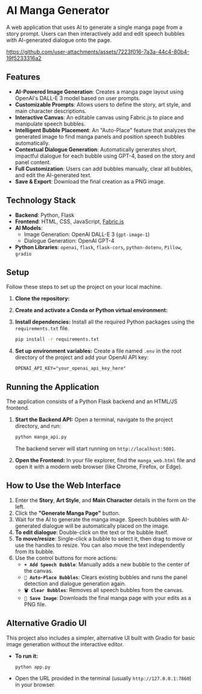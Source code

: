 # AI Manga Generator

A web application that uses AI to generate a single manga page from a story prompt. Users can then interactively add and edit speech bubbles with AI-generated dialogue onto the page.

https://github.com/user-attachments/assets/7223f016-7a3a-44c4-80b4-19f5233316a2

## Features

- **AI-Powered Image Generation**: Creates a manga page layout using OpenAI's DALL-E 3 model based on user prompts.
- **Customizable Prompts**: Allows users to define the story, art style, and main character descriptions.
- **Interactive Canvas**: An editable canvas using Fabric.js to place and manipulate speech bubbles.
- **Intelligent Bubble Placement**: An "Auto-Place" feature that analyzes the generated image to find manga panels and position speech bubbles automatically.
- **Contextual Dialogue Generation**: Automatically generates short, impactful dialogue for each bubble using GPT-4, based on the story and panel content.
- **Full Customization**: Users can add bubbles manually, clear all bubbles, and edit the AI-generated text.
- **Save & Export**: Download the final creation as a PNG image.

## Technology Stack

- **Backend**: Python, Flask
- **Frontend**: HTML, CSS, JavaScript, [Fabric.js](http://fabricjs.com/)
- **AI Models**:
  - Image Generation: OpenAI DALL-E 3 (`gpt-image-1`)
  - Dialogue Generation: OpenAI GPT-4
- **Python Libraries**: `openai`, `flask`, `flask-cors`, `python-dotenv`, `Pillow`, `gradio`

## Setup

Follow these steps to set up the project on your local machine.

1.  **Clone the repository:**
2.  **Create and activate a Conda or Python virtual environment:**
3.  **Install dependencies:**
    Install all the required Python packages using the `requirements.txt` file.

    ```bash
    pip install -r requirements.txt
    ```

4.  **Set up environment variables:**
    Create a file named `.env` in the root directory of the project and add your OpenAI API key:
    ```
    OPENAI_API_KEY="your_openai_api_key_here"
    ```

## Running the Application

The application consists of a Python Flask backend and an HTML/JS frontend.

1.  **Start the Backend API:**
    Open a terminal, navigate to the project directory, and run:

    ```bash
    python manga_api.py
    ```

    The backend server will start running on `http://localhost:5001`.

2.  **Open the Frontend:**
    In your file explorer, find the `manga_web.html` file and open it with a modern web browser (like Chrome, Firefox, or Edge).

## How to Use the Web Interface

1.  Enter the **Story**, **Art Style**, and **Main Character** details in the form on the left.
2.  Click the **"Generate Manga Page"** button.
3.  Wait for the AI to generate the manga image. Speech bubbles with AI-generated dialogue will be automatically placed on the image.
4.  **To edit dialogue**: Double-click on the text or the bubble itself.
5.  **To move/resize**: Single-click a bubble to select it, then drag to move or use the handles to resize. You can also move the text independently from its bubble.
6.  Use the control buttons for more actions:
    - **`+ Add Speech Bubble`**: Manually adds a new bubble to the center of the canvas.
    - **`🎯 Auto-Place Bubbles`**: Clears existing bubbles and runs the panel detection and dialogue generation again.
    - **`🗑️ Clear Bubbles`**: Removes all speech bubbles from the canvas.
    - **`💾 Save Image`**: Downloads the final manga page with your edits as a PNG file.

## Alternative Gradio UI

This project also includes a simpler, alternative UI built with Gradio for basic image generation without the interactive editor.

- **To run it:**
  ```bash
  python app.py
  ```
- Open the URL provided in the terminal (usually `http://127.0.0.1:7860`) in your browser.
